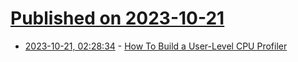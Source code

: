# [Published on 2023-10-21](index.md)

* [2023-10-21, 02:28:34](https://lobste.rs/s/u3cu5z/how_build_user_level_cpu_profiler) - [How To Build a User-Level CPU Profiler](https://research.swtch.com/pprof)
